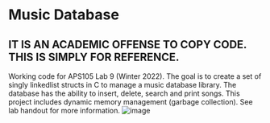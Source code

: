 # Music Database
## IT IS AN ACADEMIC OFFENSE TO COPY CODE. THIS IS SIMPLY FOR REFERENCE.
Working code for APS105 Lab 9 (Winter 2022). The goal is to create a set of singly linkedlist structs in C to manage a music database library. The database has the ability to insert, delete, search and print songs. This project includes dynamic memory management (garbage collection). See lab handout for more information.
![image](https://user-images.githubusercontent.com/105998663/221748883-93a713b8-c576-457d-8f09-13304d18820f.png)

